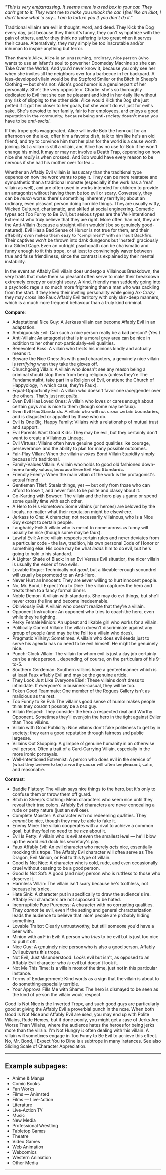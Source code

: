 _"This is very embarrassing. It seems there is a red box in your car. They can't get to it. They want_ me _to make_ you _unlock the car. I feel like an idiot, I don't know what to say... I am to torture you if you don't do it."_

Traditional villains are evil in thought, word, and deed. They Kick the Dog every day, just because they think it's funny, they can't sympathize with the pain of others, and/or they think no suffering is too great when it serves their cause. Alternatively, they may simply be too inscrutable and/or inhuman to inspire anything but terror.

Then there's Alice. Alice is an unassuming, ordinary, nice person (who wants to use an infant's soul to power her Doomsday Machine so she can Take Over the World). And you'd never know it, because you only see her when she invites all the neighbors over for a barbecue in her backyard. A less-developed villain would be the Stepford Smiler or the Bitch in Sheep's Clothing — but she's not: Alice's good humor is a genuine part of her personality. She's the very opposite of Charlie: she's so thoroughly dedicated to Evil that she can be pleasant and kind in her daily life without any risk of slipping to the other side. Alice would Kick the Dog she just petted if it got her closer to her goals, but she won't do evil just for evil's sake. She's devoted to her family, fair to her employees, and enjoys a good reputation in the community, because being anti-society doesn't mean you have to be _anti-social_.

If this trope gets exaggerated, Alice will invite Bob the hero out for an afternoon on the lake, offer him a favorite dish, talk to him like he's an old friend, and try to convince him that her plan for the world is a cause worth joining. But a villain is still a villain, and Alice has no use for Bob if he won't change his mind. It may or may not involve a Death Trap, depending on how nice she _really_ is when crossed. And Bob would have every reason to be nervous if she had his mother over for tea...

Whether an Affably Evil villain is less scary than the traditional type depends on how the work wants to play it. They can be more relatable and sympathetic than a traditional monster (especially if the work has a 'real' villain as well), and are often used in works intended for children to provide an antagonist without having them be too evil or scary. Conversely, they can be _much_ worse: there's something inherently terrifying about an ordinary, even pleasant person doing horrible things. They are usually witty, Wicked Cultured, charismatic, and skilled at social engineering. Comedic types act Too Funny to Be Evil, but serious types are the Well-Intentioned Extremist who truly believe that they are right. More often than not, they are the Anti-Villain (because a straight villain wouldn't be so genuinely good-natured). Evil Has a Bad Sense of Humor is not true for them, and their affability even makes them easy to "compliment" with an Insult Backfire. Their captives won't be thrown into dank dungeons but 'hosted' graciously in a Gilded Cage. Even an outright psychopath can be charismatic and funny enough to fit this trope, or at least to convincingly waver between true and false friendliness, since the contrast is explained by their mental instability.

In the event an Affably Evil villain does undergo a Villainous Breakdown, the very traits that make them so pleasant often serve to make their breakdown extremely creepy or outright scary. A kind, friendly man suddenly going into a psychotic rage is _so_ much more frightening than a man who was cackling from the start. If they keep their inviting personality while going Ax-Crazy, they may cross into Faux Affably Evil territory with only skin-deep manners, which is a much more frequent behaviour than a truly kind criminal.

**Compare**:

-   Adaptational Nice Guy: A Jerkass villain can become Affably Evil in an adaptation.
-   Ambiguously Evil: Can such a nice person really be a bad person? (Yes.)
-   Anti-Villain: An antagonist that is in a moral grey area can be nice in addition to her other not-particularly-evil qualities.
-   Benevolent Boss: A villain who treats his minions kindly and actually means it.
-   Beware the Nice Ones: As with good characters, a genuinely nice villain is _terrifying_ when they take the gloves off.
-   Churchgoing Villain: A villain who doesn't see any reason being a criminal should stop them from being religious (unless they're The Fundamentalist, take part in a Religion of Evil, or attend the Church of Happyology, in which case, they're Faux).
-   Equal-Opportunity Evil: A villain who doesn't favor one race/gender over the others. That's just not _polite_.
-   Even Evil Has Loved Ones: A villain who loves or cares enough about certain guys and is nice to them (though some may be faux).
-   Even Evil Has Standards: A villain who will not cross certain boundaries, and is disgusted or appalled by those who do.
-   Evil Is One Big, Happy Family: Villains with a relationship of mutual trust and support.
-   Evil Parents Want Good Kids: They may be evil, but they certainly don't want to create a Villainous Lineage.
-   Evil Virtues: Villains often have genuine good qualities like courage, perseverance, and the ability to plan for many possible outcomes.
-   Fair-Play Villain: When the villain _invokes_ Bond Villain Stupidity simply because it's traditional.
-   Family-Values Villain: A villain who holds to good old fashioned down-home family values, because Even Evil Has Standards.
-   Friendly Enemy: When the main villain of the work is the protagonist's actual friend.
-   Gentleman Thief: Steals things, yes — but only from those who can afford to lose it, and never fails to be polite and classy about it.
-   Go-Karting with Bowser: The villain and the hero play a game or spend some quality time with each other.
-   A Hero to His Hometown: Some villains (or heroes) are beloved by the locals, no matter what their reputation might be elsewhere.
-   Jerkass to One: A character, not necessarily villainous, who is a Nice Guy except to certain people.
-   Laughably Evil: A villain who is meant to come across as funny will usually be nice (though some may be faux).
-   Lawful Evil: A nice villain respects certain rules and never deviates from a particular code - the law, tradition, his own personal Code of Honor or something else. His code may be what _leads_ him to do evil, but he's going to hold to his standard.
-   A Lighter Shade of Black: In an Evil Versus Evil situation, the nicer villain is usually the lesser of two evils.
-   Lovable Rogue: Technically not _good_, but a likeable-enough scoundrel will usually be promoted to an Anti-Hero.
-   Never Hurt an Innocent: They are never willing to hurt innocent people.
-   No, Mr. Bond, I Expect You to Dine: The villain captures the hero and treats them to a fancy formal dinner.
-   Noble Demon: A villain with standards. She may do evil things, but she'll never cross the line and become irredeemable.
-   Obliviously Evil: A villain who doesn't realize that they're a villain.
-   Opponent Instruction: An opponent who tries to coach the hero, even while they're fighting.
-   Perky Female Minion: An upbeat and likable girl who works for a villain.
-   Politically Correct Villain: The villain doesn't discriminate against any group of people (and may be the Foil to a villain who does).
-   Pragmatic Villainy: Sometimes. A villain who does evil deeds just to serve his agenda has no need to be evil himself. He might be genuinely nice.
-   Punch-Clock Villain: The villain for whom evil is just a day job certainly can be a nice person... depending, of course, on the particulars of his 9-to-5.
-   Southern Gentleman: Southern villains have a genteel manner which is at least Faux Affably Evil and may be the genuine article.
-   They Look Just Like Everyone Else!: These villains don't dress to intimidate. If everyone's in business-casual, they will be too.
-   Token Good Teammate: One member of the Rogues Gallery isn't as malicious as the rest.
-   Too Funny to Be Evil: The villain's good sense of humor makes people think they couldn't possibly be a bad guy.
-   Villain Respect: They consider the hero a respected rival and Worthy Opponent. Sometimes they'll even join the hero in the fight against Eviler than Thou villains.
-   Villain with Good Publicity: Nice villains don't fake politeness to get by in society; they earn a good reputation through fairness and public largesse.
-   Villains Out Shopping: A glimpse of genuine humanity in an otherwise evil person. Often a trait of a Card-Carrying Villain, especially in the more ironic portrayals.
-   Well-Intentioned Extremist: A person who does evil in the service of (what they believe to be) a worthy cause will often be pleasant, calm, and reasonable.

**Contrast**:

-   Baddie Flattery: The villain says nice things to the hero, but it's only to confuse them or throw them off guard.
-   Bitch in Sheep's Clothing: Mean characters who seem nice until they reveal their true colors. Affably Evil characters are never concealing a rude or petty nature (just an evil one).
-   Complete Monster: A character with no redeeming qualities. They _cannot_ be nice, though they may be able to fake it.
-   Enemy Mine: The villain cooperates with a rival to achieve a common goal, but they feel no need to be _nice_ about it.
-   Evil Is Petty: A villain who is evil at even the smallest level — he'll blow up the world _and_ dock his secretary's pay.
-   Faux Affably Evil: An evil character who merely _acts_ nice, essentially mocking this trope. The Affably Evil character will often serve as The Dragon, Evil Minion, or Foil to this type of villain.
-   Good Is Not Nice: A character who is cold, rude, and even occasionally cruel without ceasing to be a good person.
-   Good Is Not Soft: A good (and nice) person who is ruthless to those who deserve it.
-   Harmless Villain: The villain isn't scary because he's toothless, not because he's nice.
-   Hate Sink: A character put in specifically to draw the audience's ire. Affably Evil characters are not supposed to be hated.
-   Incorruptible Pure Pureness: A character with no corrupting qualities. They _cannot_ be evil, even if the setting and general characterization leads the audience to believe that 'nice' people are probably hiding something.
-   Lovable Traitor: Clearly untrustworthy, but still someone you'd have a beer with.
-   Minion with an F in Evil: A person who _tries_ to be evil but is just too nice to pull it off.
-   Nice Guy: A genuinely nice person who is also a good person. Affably Evil subverts this trope.
-   Not Evil, Just Misunderstood: _Looks_ evil but isn't, as opposed to an Affably Evil character who _is_ evil but doesn't look it.
-   Not Me This Time: Is a villain most of the time, just not in this particular instance.
-   Terms of Endangerment: Kind words as a sign that the villain is about to do something especially terrible.
-   Your Approval Fills Me with Shame: The hero is dismayed to be seen as the kind of person the villain would respect.

Good Is Not Nice is the Inverted Trope, and such good guys are particularly good at giving the Affably Evil a proverbial punch in the nose. When both Good Is Not Nice and Affably Evil are used, you may end up with Polite Villains, Rude Heroes, but if done poorly, you might get a case of Jerks Are Worse Than Villains, where the audience hates the heroes for being jerks more than the villain. I'm Not Hungry is often dealing with this villain. A villain will sometimes engage in Too Funny to Be Evil to achieve this effect. No, Mr. Bond, I Expect You to Dine is a subtrope in many instances. See also Sliding Scale of Character Appreciation.

___

## Example subpages:

-   Anime & Manga
-   Comic Books
-   Fan Works
-   Films — Animated
-   Films — Live-Action
-   Literature
-   Live-Action TV
-   Music
-   New Media
-   Professional Wrestling
-   Tabletop Games
-   Theatre
-   Video Games
-   Web Animation
-   Webcomics
-   Western Animation
-   Other Media

___